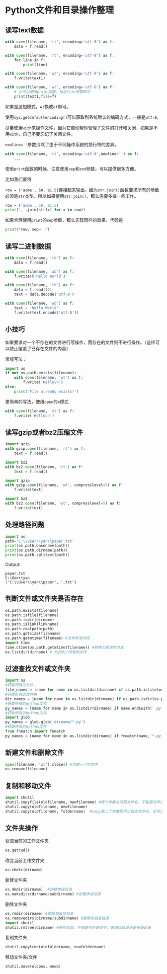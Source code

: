 # Python文件和目录操作整理

## 读写text数据

```python
with open(filename, 'rt', encoding='utf-8') as f:
    data = f.read()
```

```python
with open(filename, 'rt', encoding='utf-8') as f:
    for line in f:
        print(line)
```

```python
with open(filename, 'wt', encoding='utf-8') as f:
    f.write(text1)
```

```python
with open(filename, 'wt', encoding='utf-8') as f:
    # 也可以使用print函数，指定file参数即可
    print(text1,file=f)
```

如果是追加模式，`wt`换成`at`即可。

使用`sys.getdefaultencoding()`可以获取到系统默认的编码方式，一般是`utf-8`。

尽量使用`with`来操作文件，因为它自动帮你管理了文件的打开和关闭，如果是不用`with`，自己不要忘记了关闭文件。



`newline=''`参数消除了由于不同操作系统的换行符的差异。

```python
with open(filename, 'rt', encoding='utf-8',newline='') as f:
    ...
```



使用`print`函数的时候，注意使用`sep`和`end`参数，可以提供很多方便。

比如我们要将

`row = ('acme', 50, 91.5)`连接起来输出，因为`str.join()`函数要求所有的参数必须是`str`类型，所以如果使用`str.join()`，那么需要多做一些工作。

```python
row = ('acme', 50, 91.5)
print(','.join(str(x) for x in row))
```

如果合理使用`print`的`sep`参数，那么实现同样的效果，代码是

```python
print(*row, sep=',')
```



## 读写二进制数据

```python
with open(filename, 'rb') as f:
    data = f.read()
```

```python
with open(filename, 'wb') as f:
    f.write(b'Hello World')
```

```python
with open(filename, 'rb') as f:
    data = f.read(16)
    text = data.decode('utf-8')
```

```python
with open(filename, 'wb') as f:
    text = 'Hello World'
    f.write(text.encode('utf-8'))
```

## 小技巧

如果要求对一个不存在的文件进行写操作，而存在的文件则不进行操作。（这样可以防止覆盖了已存在文件的内容）

常规写法：

```python
import os
if not os.path.exists(filename):
    with open(filename, 'wt') as f:
        f.write('Hello\n')
else:
    print('File already exists!')
```

更简单的写法，使用`open`的`x`模式

```python
with open(filename, 'xt') as f:
    f.write('Hello\n')
```

## 读写gzip或者bz2压缩文件

```python
import gzip
with gzip.open(filename, 'rt') as f:
    text = f.read()
```

```python
import bz2
with bz2.open(filename, 'rt') as f:
    text = f.read()
```

```python
import gzip
with gzip.open(filename, 'wt', compresslevel=5) as f:
    f.write(text)
```

```python
import bz2
with bz2.open(filename, 'wt', compresslevel=5) as f:
    f.write(text)
```

## 处理路径问题

```python
import os
path='C:\\User\\yan\\paper.txt'
print(os.path.basename(path))
print(os.path.dirname(path))
print(os.path.splitext(path))
```

Output:

```
paper.txt
C:\User\yan
('C:\\User\\yan\\paper', '.txt')
```

## 判断文件或文件夹是否存在

```python
os.path.exists(filename)
os.path.isfile(filename)
os.path.isdir(dirname)
os.path.islink(linkname)
os.path.realpath(path)
os.path.getsize(filename)
os.path.getmtime(filename) #文件修改时间
import time
time.ctime(os.path.getmtime(filename)) #转换为易读的方式
os.listdir(dirname) # 列出dir所有的文件
```

## 过滤查找文件或文件夹

```python
import os
#获取所有的文件
file_names = [name for name in os.listdir(dirname) if os.path.isfile(os.path.join(dirname,name))]
#获取所有的文件夹
dir_names = [name for name in os.lsitdir(dirname) if os.path.isdir(os.path.join(dirname,name))]
#获取所有的python文件
py_names = [name for name in os.listdir(dirname) if name.endswith('.py')]
#获取所有的python文件
import glob
py_names = glob.glob('dirname/*.py')
#获取所有的python文件
from fnmatch import fnmatch
py_names = [name for name in os.listdir(dirname) if fnmatch(name,'*.py')]
```

## 新建文件和删除文件

```python
open(filename, 'wt').close() #创建一个空文件
os.remove(filename) 
```

## 复制和移动文件

```python
import shutil
shutil.copyfile(oldfilename, newfilename) #两个参数必须是文件名，不能是文件夹
shutil.copy(oldfilename, newfilename)
shutil.copy(oldfilename, foldername)  #copy第二个参数既可以指定文件名，也可以指定文件夹名
```



## 文件夹操作

获取当前的工作文件夹

```python
os.getcwd()
```

改变当前工作文件夹

```python
os.chdir(dirname)
```

新建文件夹

```python
os.mkdir(dirname)  #创建单级目录
os.makedirs(dirname/subdirname) #创建多级目录
```

删除文件夹

```python
os.rmdir(dirname) #删除单级空目录
os.removedirs(dirname/subdirname) #删除多级空目录
import shutil
shutil.rmtree(dirname) #删除目录，不管是空还是非空，是单级目录还是多级目录
```

复制文件夹

```python
shutil.copytree(oldfoldername, newfoldername)
```

移动文件夹/文件

```python
shutil.move(oldpos, newp)
```

